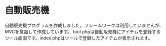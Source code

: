 # 自動販売機
自動販売機プログラムを作成しました。フレームワークは利用していませんが、MVCを意識して作成しています。
tool.phpは自動販売機にアイテムを登録するツール画面です。index.phpはツールで登録したアイテムが表示されます。
